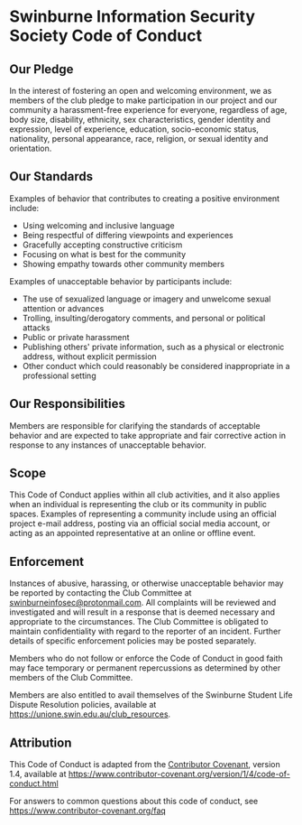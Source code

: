 # Swinburne Information Security Society Code of Conduct

## Our Pledge

In the interest of fostering an open and welcoming environment, we as
members of the club pledge to make participation in our project and
our community a harassment-free experience for everyone, regardless of age, body
size, disability, ethnicity, sex characteristics, gender identity and expression,
level of experience, education, socio-economic status, nationality, personal
appearance, race, religion, or sexual identity and orientation.

## Our Standards

Examples of behavior that contributes to creating a positive environment
include:

* Using welcoming and inclusive language
* Being respectful of differing viewpoints and experiences
* Gracefully accepting constructive criticism
* Focusing on what is best for the community
* Showing empathy towards other community members

Examples of unacceptable behavior by participants include:

* The use of sexualized language or imagery and unwelcome sexual attention or
  advances
* Trolling, insulting/derogatory comments, and personal or political attacks
* Public or private harassment
* Publishing others' private information, such as a physical or electronic
  address, without explicit permission
* Other conduct which could reasonably be considered inappropriate in a
  professional setting

## Our Responsibilities

Members are responsible for clarifying the standards of acceptable
behavior and are expected to take appropriate and fair corrective action in
response to any instances of unacceptable behavior.

## Scope

This Code of Conduct applies within all club activities, and it also applies when
an individual is representing the club or its community in public spaces.
Examples of representing a community include using an official
project e-mail address, posting via an official social media account, or acting
as an appointed representative at an online or offline event.

## Enforcement

Instances of abusive, harassing, or otherwise unacceptable behavior may be
reported by contacting the Club Committee at swinburneinfosec@protonmail.com. All
complaints will be reviewed and investigated and will result in a response that
is deemed necessary and appropriate to the circumstances. The Club Committee is
obligated to maintain confidentiality with regard to the reporter of an incident.
Further details of specific enforcement policies may be posted separately.

Members who do not follow or enforce the Code of Conduct in good
faith may face temporary or permanent repercussions as determined by other
members of the Club Committee.

Members are also entitled to avail themselves of the Swinburne Student Life Dispute Resolution policies, available at https://unione.swin.edu.au/club_resources.

## Attribution

This Code of Conduct is adapted from the [Contributor Covenant][homepage], version 1.4,
available at https://www.contributor-covenant.org/version/1/4/code-of-conduct.html

[homepage]: https://www.contributor-covenant.org

For answers to common questions about this code of conduct, see
https://www.contributor-covenant.org/faq

